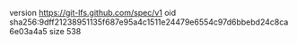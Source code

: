 version https://git-lfs.github.com/spec/v1
oid sha256:9dff21238951135f687e95a4c1511e24479e6554c97d6bbebd24c8ca6e03a4a5
size 538
